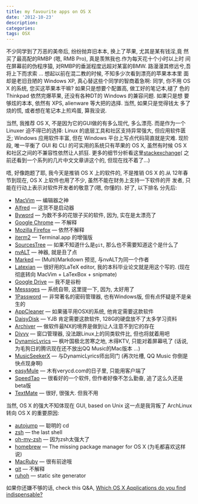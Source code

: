 ```yaml
---
title: my favourite apps on OS X
date: '2012-10-23'
description:
categories:
tags: OSX
---
```


不少同学到了万恶的美帝后, 纷纷抛弃旧本本, 换上了苹果, 尤其是某有钱淫,竟
然买了最高配的RMBP (嗯, RMB Pro), 真是羡煞我也.作为每天花十个小时以上时
间在屏幕前的伪程序猿, 对RMBP的垂涎程度远超对某富的BMW. 路漫漫其修远兮,吾
将上下而求索 ... 想起以前在混二教的时候, 不知多少次看到漂亮的苹果本本里
面却是老旧丑陋的 Windows XP, 真心替这些个同学的智商着急啊: 同学, 你不用
OS X 的系统, 您买这苹果本干嘛? 如果只是想要个配置高, 做工好的笔记本,褪了
色的Thinkpad 依然完爆苹果, 还没有各种DT的 Windows 的兼容问题. 如果只是想
要够炫的本本, 依然有 XPS, alienware 等大把的选择. 当然, 如果只是觉得钱太
多了烧的慌, 或者想在笔记本上煎鸡蛋, 算我没说.

当然, 我推荐 OS X, 不是因为它的GUI做的有多么现代, 多么漂亮. 而是作为一个
Linuxer 迫不得已的选择: Linux 的底层工具和社区支持异常强大, 但应用软件匮
乏; Windows 应用软件丰富, 但在 Windows 平台上写点代码简直就是灾难. 现阶
段, 唯一平衡了 GUI 和 CLI 的可实用的系统只有苹果的 OS X, 虽然有时候 OS X
和社区之间的不兼容性依然让人抓狂. 更多的细节分析看这里[stackexchange][](
之前还看到一个系列的几片中文文章讲这个的, 但现在找不着了...)

[stackexchange]: http://programmers.stackexchange.com/questions/51670/why-do-programmers-use-or-recommend-mac-os-x "Why do programmers use or recommend Mac OS X?"

唔, 好像跑题了耶, 我今天是推销 OS X 上的软件的, 不是推销 OS X 的.从
12年春节到现在, OS X 上软件也用了不少, 虽然不能在财务上支持一下软件的开
发者, 只能在行动上表示对软件开发者的敬意了(嗯, 你懂的). 好了,  以下排名
分先后:

* [MacVim](http://code.google.com/p/macvim/) — 编辑器之神
* [Alfred](http://www.alfredapp.com/) — 这货不是启动器
* [Byword](http://bywordapp.com/) — 为数不多的花银子买的软件, 因为, 实在是太漂亮了
* [Google Chrome](http://www.google.com/chrome) — 不解释
* [Mozilla Firefox](http://www.mozilla.org/en-US/firefox) — 依然不解释
* [iterm2](http://www.iterm2.com) — Terminal.app 的增强版
* [SourcesTree](http://www.sourcetreeapp.com/) — 如果不知道什么是`git`, 那么也不需要知道这个是什么了
* [nvALT](http://brettterpstra.com/project/nvalt/) — 神器, 就是丑了点
* [Marked](http://markedapp.com/) — (Multi)Markdown 预览, 与nvALT为同一个作者
* [Latexian](http://tacosw.com/latexian/) — 很好用的LaTeX editor, 我的本科毕业论文就是用这个写的. (现在彻底转向 MacVim + LaTexBox + snipmate)
* [Google Drive](http://drive.google.com) — 我不是谷粉
* [Messsges]() — 系统自带, 这里提一下, 因为, 太好用了
* [1Password](https://agilebits.com/onepassword) — 非常著名的密码管理器, 也有Windows版, 但有点怀疑是不是亲生的
* [AppCleaner](http://www.freemacsoft.net/appcleaner/) — 如果骚平用OSX的系统, 他肯定需要这款软件
* [DaisyDisk](http://www.daisydiskapp.com/) — YJB 肯定需要这款软件, 128G的硬盘放不了太多学习资料
* [Archiver](http://archiverapp.com/) — 做软件最NX的境界是做到让人注意不到它的存在
* [Divvy](http://mizage.com/divvy/) — 窗口管理器, 没法跟Linux上的同类软件比, 但也将就着用吧
* [DynamicLyrics](http://martianz.cn/dynamiclyrics/) — 枫叶国极北苦寒之地, 木得KTV, 只能对着屏幕吼了 (话说, 为毛狗日的腾讯现在还不放出QQ Music的Mac版本 ...)
* [MusicSeekerX](http://blog.4321.la/article/2011-08-28-musicseekerx) — 与DynamicLyrics师出同门 (再次吐槽, QQ Music 你倒是快点现身啊)
* [easyMule](http://www.verycd.com/groups/mac/540074.topic) — 木有verycd.com的日子里, 只能用客户端了
* [SpeedTao](http://www.speedtao.net/) — 很看好的一个软件, 但作者好像不怎么勤奋, 追了这么久还是beta版
* [TextMate](http://macromates.com/) — 很好, 很强大. 但我不用

当然, OS X 的强大不知体现在 GUI, based on Unix 这一点是我背叛了
ArchLinux 转向 OS X 的重要原因:

* [autojump](https://github.com/joelthelion/autojump) — 聪明的 cd
* [zsh](http://www.zsh.org/) — the last shell
* [oh-my-zsh](https://github.com/robbyrussell/oh-my-zsh) — 因为zsh太强大了
* [homebrew](http://mxcl.github.com/homebrew/) — The missing package manager for OS X (为毛都喜欢这样说)
* [MacRuby](http://macruby.org) — 很有前途哦
* [git](http://git-scm.com/) — 不解释
* [ruhoh](http://ruhoh.com/) — static site generator

如果你还嫌不够的话, check this Q&A, [Which OS X Applications do you find indispensable?](http://apple.stackexchange.com/questions/82/which-os-x-applications-do-you-find-indispensable)
